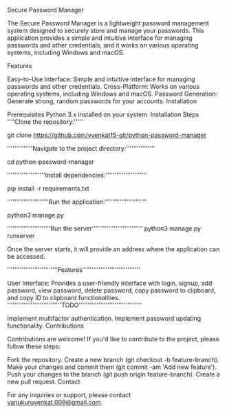 Secure Password Manager

The Secure Password Manager is a lightweight password management system designed to securely store and manage your passwords. This application provides a simple and intuitive interface for managing passwords and other credentials, and it works on various operating systems, including Windows and macOS.

Features

Easy-to-Use Interface: Simple and intuitive interface for managing passwords and other credentials.
Cross-Platform: Works on various operating systems, including Windows and macOS.
Password Generation: Generate strong, random passwords for your accounts.
Installation

Prerequisites
Python 3.x installed on your system.
Installation Steps
            ''''Clone the repository:'''''

git clone https://github.com/vvenkat15-git/python-password-manager

''''''''''''''Navigate to the project directory:''''''''''''''''

cd python-password-manager

'''''''''''''''''''''Install dependencies:'''''''''''''''''''''''

pip install -r requirements.txt

'''''''''''''''''''''''Run the application:'''''''''''''''''''''''

python3 manage.py

''''''''''''''''''''''''Run the server''''''''''''''''''''''''''''
python3 manage.py runserver

Once the server starts, it will provide an address where the application can be accessed.

''''''''''''''''''''''''''''Features''''''''''''''''''''''''''''''''

User Interface: Provides a user-friendly interface with login, signup, add password, view password, delete password, copy password to clipboard, and copy ID to clipboard functionalities.
''''''''''''''''''''''''''''''TODO'''''''''''''''''''''''''''''''''''

Implement multifactor authentication.
Implement password updating functionality.
Contributions

Contributions are welcome! If you'd like to contribute to the project, please follow these steps:

Fork the repository.
Create a new branch (git checkout -b feature-branch).
Make your changes and commit them (git commit -am 'Add new feature').
Push your changes to the branch (git push origin feature-branch).
Create a new pull request.
Contact

For any inquiries or support, please contact vanukuruvenkat.009@gmail.com.